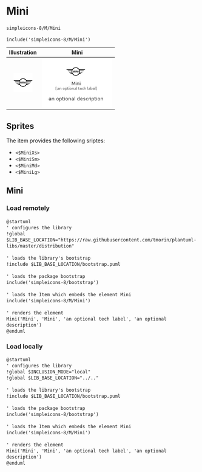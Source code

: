 # Mini


```text
simpleicons-8/M/Mini
```

```text
include('simpleicons-8/M/Mini')
```



| Illustration | Mini |
| :---: | :---: |
| ![illustration for Illustration](../../simpleicons-8/M/Mini.png) | ![illustration for Mini](../../simpleicons-8/M/Mini.Local.png) |



## Sprites
The item provides the following sriptes:

- `<$MiniXs>`
- `<$MiniSm>`
- `<$MiniMd>`
- `<$MiniLg>`





## Mini

### Load remotely
```plantuml
@startuml
' configures the library
!global $LIB_BASE_LOCATION="https://raw.githubusercontent.com/tmorin/plantuml-libs/master/distribution"

' loads the library's bootstrap
!include $LIB_BASE_LOCATION/bootstrap.puml

' loads the package bootstrap
include('simpleicons-8/bootstrap')

' loads the Item which embeds the element Mini
include('simpleicons-8/M/Mini')

' renders the element
Mini('Mini', 'Mini', 'an optional tech label', 'an optional description')
@enduml
```

### Load locally
```plantuml
@startuml
' configures the library
!global $INCLUSION_MODE="local"
!global $LIB_BASE_LOCATION="../.."

' loads the library's bootstrap
!include $LIB_BASE_LOCATION/bootstrap.puml

' loads the package bootstrap
include('simpleicons-8/bootstrap')

' loads the Item which embeds the element Mini
include('simpleicons-8/M/Mini')

' renders the element
Mini('Mini', 'Mini', 'an optional tech label', 'an optional description')
@enduml
```

